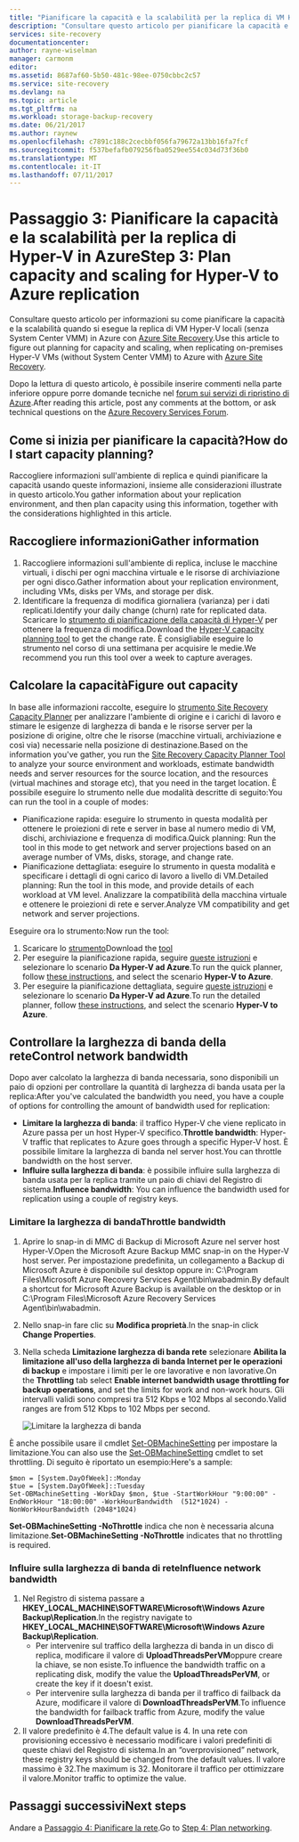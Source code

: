 ```yaml
---
title: "Pianificare la capacità e la scalabilità per la replica di VM Hyper-V (senza VMM) in Azure con Azure Site Recovery | Microsoft Docs"
description: "Consultare questo articolo per pianificare la capacità e la scalabilità quando si esegue la replica di VM Hyper-V in Azure con Azure Site Recovery"
services: site-recovery
documentationcenter: 
author: rayne-wiselman
manager: carmonm
editor: 
ms.assetid: 8687af60-5b50-481c-98ee-0750cbbc2c57
ms.service: site-recovery
ms.devlang: na
ms.topic: article
ms.tgt_pltfrm: na
ms.workload: storage-backup-recovery
ms.date: 06/21/2017
ms.author: raynew
ms.openlocfilehash: c7891c188c2cecbbf056fa79672a13bb16fa7fcf
ms.sourcegitcommit: f537befafb079256fba0529ee554c034d73f36b0
ms.translationtype: MT
ms.contentlocale: it-IT
ms.lasthandoff: 07/11/2017
---
```

# <a name="step-3-plan-capacity-and-scaling-for-hyper-v-to-azure-replication"></a><span data-ttu-id="a8a23-103">Passaggio 3: Pianificare la capacità e la scalabilità per la replica di Hyper-V in Azure</span><span class="sxs-lookup"><span data-stu-id="a8a23-103">Step 3: Plan capacity and scaling for Hyper-V to Azure replication</span></span>

<span data-ttu-id="a8a23-104">Consultare questo articolo per informazioni su come pianificare la capacità e la scalabilità quando si esegue la replica di VM Hyper-V locali (senza System Center VMM) in Azure con [Azure Site Recovery](site-recovery-overview.md).</span><span class="sxs-lookup"><span data-stu-id="a8a23-104">Use this article to figure out planning for capacity and scaling, when replicating on-premises Hyper-V VMs (without System Center VMM) to Azure with [Azure Site Recovery](site-recovery-overview.md).</span></span>

<span data-ttu-id="a8a23-105">Dopo la lettura di questo articolo, è possibile inserire commenti nella parte inferiore oppure porre domande tecniche nel [forum sui servizi di ripristino di Azure](https://social.msdn.microsoft.com/forums/azure/home?forum=hypervrecovmgr).</span><span class="sxs-lookup"><span data-stu-id="a8a23-105">After reading this article, post any comments at the bottom, or ask technical questions on the [Azure Recovery Services Forum](https://social.msdn.microsoft.com/forums/azure/home?forum=hypervrecovmgr).</span></span>


## <a name="how-do-i-start-capacity-planning"></a><span data-ttu-id="a8a23-106">Come si inizia per pianificare la capacità?</span><span class="sxs-lookup"><span data-stu-id="a8a23-106">How do I start capacity planning?</span></span>


<span data-ttu-id="a8a23-107">Raccogliere informazioni sull'ambiente di replica e quindi pianificare la capacità usando queste informazioni, insieme alle considerazioni illustrate in questo articolo.</span><span class="sxs-lookup"><span data-stu-id="a8a23-107">You gather information about your replication environment, and then plan capacity using this information, together with the considerations highlighted in this article.</span></span>


## <a name="gather-information"></a><span data-ttu-id="a8a23-108">Raccogliere informazioni</span><span class="sxs-lookup"><span data-stu-id="a8a23-108">Gather information</span></span>

1. <span data-ttu-id="a8a23-109">Raccogliere informazioni sull'ambiente di replica, incluse le macchine virtuali, i dischi per ogni macchina virtuale e le risorse di archiviazione per ogni disco.</span><span class="sxs-lookup"><span data-stu-id="a8a23-109">Gather information about your replication environment, including VMs, disks per VMs, and storage per disk.</span></span>
2. <span data-ttu-id="a8a23-110">Identificare la frequenza di modifica giornaliera (varianza) per i dati replicati.</span><span class="sxs-lookup"><span data-stu-id="a8a23-110">Identify your daily change (churn) rate for replicated data.</span></span> <span data-ttu-id="a8a23-111">Scaricare lo [strumento di pianificazione della capacità di Hyper-V](https://www.microsoft.com/download/details.aspx?id=39057) per ottenere la frequenza di modifica.</span><span class="sxs-lookup"><span data-stu-id="a8a23-111">Download the [Hyper-V capacity planning tool](https://www.microsoft.com/download/details.aspx?id=39057) to get the change rate.</span></span> <span data-ttu-id="a8a23-112">È consigliabile eseguire lo strumento nel corso di una settimana per acquisire le medie.</span><span class="sxs-lookup"><span data-stu-id="a8a23-112">We recommend you run this tool over a week to capture averages.</span></span>
 

## <a name="figure-out-capacity"></a><span data-ttu-id="a8a23-113">Calcolare la capacità</span><span class="sxs-lookup"><span data-stu-id="a8a23-113">Figure out capacity</span></span>

<span data-ttu-id="a8a23-114">In base alle informazioni raccolte, eseguire lo [strumento Site Recovery Capacity Planner](http://aka.ms/asr-capacity-planner-excel) per analizzare l'ambiente di origine e i carichi di lavoro e stimare le esigenze di larghezza di banda e le risorse server per la posizione di origine, oltre che le risorse (macchine virtuali, archiviazione e così via) necessarie nella posizione di destinazione.</span><span class="sxs-lookup"><span data-stu-id="a8a23-114">Based on the information you've gather, you run the [Site Recovery Capacity Planner Tool](http://aka.ms/asr-capacity-planner-excel) to analyze your source environment and workloads, estimate bandwidth needs and server resources for the source location, and the resources (virtual machines and storage etc), that you need in the target location.</span></span> <span data-ttu-id="a8a23-115">È possibile eseguire lo strumento nelle due modalità descritte di seguito:</span><span class="sxs-lookup"><span data-stu-id="a8a23-115">You can run the tool in a couple of modes:</span></span>

- <span data-ttu-id="a8a23-116">Pianificazione rapida: eseguire lo strumento in questa modalità per ottenere le proiezioni di rete e server in base al numero medio di VM, dischi, archiviazione e frequenza di modifica.</span><span class="sxs-lookup"><span data-stu-id="a8a23-116">Quick planning: Run the tool in this mode to get network and server projections based on an average number of VMs, disks, storage, and change rate.</span></span>
- <span data-ttu-id="a8a23-117">Pianificazione dettagliata: eseguire lo strumento in questa modalità e specificare i dettagli di ogni carico di lavoro a livello di VM.</span><span class="sxs-lookup"><span data-stu-id="a8a23-117">Detailed planning: Run the tool in this mode, and provide details of each workload at VM level.</span></span> <span data-ttu-id="a8a23-118">Analizzare la compatibilità della macchina virtuale e ottenere le proiezioni di rete e server.</span><span class="sxs-lookup"><span data-stu-id="a8a23-118">Analyze VM compatibility and get network and server projections.</span></span>

<span data-ttu-id="a8a23-119">Eseguire ora lo strumento:</span><span class="sxs-lookup"><span data-stu-id="a8a23-119">Now run the tool:</span></span>

1. <span data-ttu-id="a8a23-120">Scaricare lo [strumento](http://aka.ms/asr-capacity-planner-excel)</span><span class="sxs-lookup"><span data-stu-id="a8a23-120">Download the [tool](http://aka.ms/asr-capacity-planner-excel)</span></span>
2. <span data-ttu-id="a8a23-121">Per eseguire la pianificazione rapida, seguire [queste istruzioni](site-recovery-capacity-planner.md#run-the-quick-planner) e selezionare lo scenario **Da Hyper-V ad Azure**.</span><span class="sxs-lookup"><span data-stu-id="a8a23-121">To run the quick planner, follow [these instructions](site-recovery-capacity-planner.md#run-the-quick-planner), and select the scenario **Hyper-V to Azure**.</span></span>
3. <span data-ttu-id="a8a23-122">Per eseguire la pianificazione dettagliata, seguire [queste istruzioni](site-recovery-capacity-planner.md#run-the-detailed-planner) e selezionare lo scenario **Da Hyper-V ad Azure**.</span><span class="sxs-lookup"><span data-stu-id="a8a23-122">To run the detailed planner, follow [these instructions](site-recovery-capacity-planner.md#run-the-detailed-planner), and select the scenario **Hyper-V to Azure**.</span></span>

## <a name="control-network-bandwidth"></a><span data-ttu-id="a8a23-123">Controllare la larghezza di banda della rete</span><span class="sxs-lookup"><span data-stu-id="a8a23-123">Control network bandwidth</span></span>

<span data-ttu-id="a8a23-124">Dopo aver calcolato la larghezza di banda necessaria, sono disponibili un paio di opzioni per controllare la quantità di larghezza di banda usata per la replica:</span><span class="sxs-lookup"><span data-stu-id="a8a23-124">After you've calculated the bandwidth you need, you have a couple of options for controlling the amount of bandwidth used for replication:</span></span>

* <span data-ttu-id="a8a23-125">**Limitare la larghezza di banda**: il traffico Hyper-V che viene replicato in Azure passa per un host Hyper-V specifico.</span><span class="sxs-lookup"><span data-stu-id="a8a23-125">**Throttle bandwidth**: Hyper-V traffic that replicates to Azure goes through a specific Hyper-V host.</span></span> <span data-ttu-id="a8a23-126">È possibile limitare la larghezza di banda nel server host.</span><span class="sxs-lookup"><span data-stu-id="a8a23-126">You can throttle bandwidth on the host server.</span></span>
* <span data-ttu-id="a8a23-127">**Influire sulla larghezza di banda**: è possibile influire sulla larghezza di banda usata per la replica tramite un paio di chiavi del Registro di sistema.</span><span class="sxs-lookup"><span data-stu-id="a8a23-127">**Influence bandwidth**: You can influence the bandwidth used for replication using a couple of registry keys.</span></span>

### <a name="throttle-bandwidth"></a><span data-ttu-id="a8a23-128">Limitare la larghezza di banda</span><span class="sxs-lookup"><span data-stu-id="a8a23-128">Throttle bandwidth</span></span>
1. <span data-ttu-id="a8a23-129">Aprire lo snap-in di MMC di Backup di Microsoft Azure nel server host Hyper-V.</span><span class="sxs-lookup"><span data-stu-id="a8a23-129">Open the Microsoft Azure Backup MMC snap-in on the Hyper-V host server.</span></span> <span data-ttu-id="a8a23-130">Per impostazione predefinita, un collegamento a Backup di Microsoft Azure è disponibile sul desktop oppure in: C:\Program Files\Microsoft Azure Recovery Services Agent\bin\wabadmin.</span><span class="sxs-lookup"><span data-stu-id="a8a23-130">By default a shortcut for Microsoft Azure Backup is available on the desktop or in C:\Program Files\Microsoft Azure Recovery Services Agent\bin\wabadmin.</span></span>
2. <span data-ttu-id="a8a23-131">Nello snap-in fare clic su **Modifica proprietà**.</span><span class="sxs-lookup"><span data-stu-id="a8a23-131">In the snap-in click **Change Properties**.</span></span>
3. <span data-ttu-id="a8a23-132">Nella scheda **Limitazione larghezza di banda rete** selezionare **Abilita la limitazione all'uso della larghezza di banda Internet per le operazioni di backup** e impostare i limiti per le ore lavorative e non lavorative.</span><span class="sxs-lookup"><span data-stu-id="a8a23-132">On the **Throttling** tab select **Enable internet bandwidth usage throttling for backup operations**, and set the limits for work and non-work hours.</span></span> <span data-ttu-id="a8a23-133">Gli intervalli validi sono compresi tra 512 Kbps e 102 Mbps al secondo.</span><span class="sxs-lookup"><span data-stu-id="a8a23-133">Valid ranges are from 512 Kbps to 102 Mbps per second.</span></span>

    ![Limitare la larghezza di banda](./media/hyper-v-site-walkthrough-capacity/throttle2.png)

<span data-ttu-id="a8a23-135">È anche possibile usare il cmdlet [Set-OBMachineSetting](https://technet.microsoft.com/library/hh770409.aspx) per impostare la limitazione.</span><span class="sxs-lookup"><span data-stu-id="a8a23-135">You can also use the [Set-OBMachineSetting](https://technet.microsoft.com/library/hh770409.aspx) cmdlet to set throttling.</span></span> <span data-ttu-id="a8a23-136">Di seguito è riportato un esempio:</span><span class="sxs-lookup"><span data-stu-id="a8a23-136">Here's a sample:</span></span>

    $mon = [System.DayOfWeek]::Monday
    $tue = [System.DayOfWeek]::Tuesday
    Set-OBMachineSetting -WorkDay $mon, $tue -StartWorkHour "9:00:00" -EndWorkHour "18:00:00" -WorkHourBandwidth  (512*1024) -NonWorkHourBandwidth (2048*1024)

<span data-ttu-id="a8a23-137">**Set-OBMachineSetting -NoThrottle** indica che non è necessaria alcuna limitazione.</span><span class="sxs-lookup"><span data-stu-id="a8a23-137">**Set-OBMachineSetting -NoThrottle** indicates that no throttling is required.</span></span>

### <a name="influence-network-bandwidth"></a><span data-ttu-id="a8a23-138">Influire sulla larghezza di banda di rete</span><span class="sxs-lookup"><span data-stu-id="a8a23-138">Influence network bandwidth</span></span>
1. <span data-ttu-id="a8a23-139">Nel Registro di sistema passare a **HKEY_LOCAL_MACHINE\SOFTWARE\Microsoft\Windows Azure Backup\Replication**.</span><span class="sxs-lookup"><span data-stu-id="a8a23-139">In the registry navigate to **HKEY_LOCAL_MACHINE\SOFTWARE\Microsoft\Windows Azure Backup\Replication**.</span></span>
   * <span data-ttu-id="a8a23-140">Per intervenire sul traffico della larghezza di banda in un disco di replica, modificare il valore di **UploadThreadsPerVM**oppure creare la chiave, se non esiste.</span><span class="sxs-lookup"><span data-stu-id="a8a23-140">To influence the bandwidth traffic on a replicating disk, modify the value the **UploadThreadsPerVM**, or create the key if it doesn't exist.</span></span>
   * <span data-ttu-id="a8a23-141">Per intervenire sulla larghezza di banda per il traffico di failback da Azure, modificare il valore di **DownloadThreadsPerVM**.</span><span class="sxs-lookup"><span data-stu-id="a8a23-141">To influence the bandwidth for failback traffic from Azure, modify the value **DownloadThreadsPerVM**.</span></span>
2. <span data-ttu-id="a8a23-142">Il valore predefinito è 4.</span><span class="sxs-lookup"><span data-stu-id="a8a23-142">The default value is 4.</span></span> <span data-ttu-id="a8a23-143">In una rete con provisioning eccessivo è necessario modificare i valori predefiniti di queste chiavi del Registro di sistema.</span><span class="sxs-lookup"><span data-stu-id="a8a23-143">In an “overprovisioned” network, these registry keys should be changed from the default values.</span></span> <span data-ttu-id="a8a23-144">Il valore massimo è 32.</span><span class="sxs-lookup"><span data-stu-id="a8a23-144">The maximum is 32.</span></span> <span data-ttu-id="a8a23-145">Monitorare il traffico per ottimizzare il valore.</span><span class="sxs-lookup"><span data-stu-id="a8a23-145">Monitor traffic to optimize the value.</span></span>

## <a name="next-steps"></a><span data-ttu-id="a8a23-146">Passaggi successivi</span><span class="sxs-lookup"><span data-stu-id="a8a23-146">Next steps</span></span>

<span data-ttu-id="a8a23-147">Andare a [Passaggio 4: Pianificare la rete](hyper-v-site-walkthrough-network.md).</span><span class="sxs-lookup"><span data-stu-id="a8a23-147">Go to [Step 4: Plan networking](hyper-v-site-walkthrough-network.md).</span></span>
